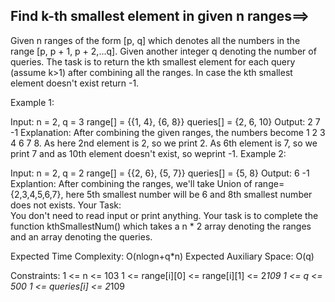 Find k-th smallest element in given n ranges==>
---------------------------------------------



Given n ranges of the form [p, q] which denotes all the numbers in the range [p, p + 1, p + 2,...q].  Given another integer q denoting the number of queries. The task is to return the kth smallest element for each query (assume k>1) after combining all the ranges.
In case the kth smallest element doesn't exist return -1. 

Example 1:

Input:
n = 2, q = 3
range[] = {{1, 4}, {6, 8}}
queries[] = {2, 6, 10}
Output: 
2 7 -1
Explanation: 
After combining the given ranges, 
the numbers become 1 2 3 4 6 7 8. As here 2nd 
element is 2, so we print 2. As 6th element is 
7, so we print 7 and as 10th element doesn't 
exist, so weprint -1.
Example 2:

Input:
n = 2, q = 2
range[] = {{2, 6}, {5, 7}} 
queries[] = {5, 8}
Output: 
6 -1
Explantion: 
After combining the ranges, we'll take Union of 
range= {2,3,4,5,6,7}, here  5th smallest number 
will be 6 and 8th smallest number does not exists.
Your Task:  
You don't need to read input or print anything. Your task is to complete the function kthSmallestNum() which takes a n * 2 array denoting the ranges and an array denoting the queries.

Expected Time Complexity: O(nlogn+q*n)
Expected Auxiliary Space: O(q)

Constraints:
1 <= n <= 103
1 <= range[i][0] <= range[i][1] <= 2*109
1 <= q <= 500
1 <= queries[i] <= 2*109
